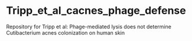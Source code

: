 # Tripp_et_al_cacnes_phage_defense
Repository for Tripp et al: Phage-mediated lysis does not determine Cutibacterium acnes colonization on human skin
